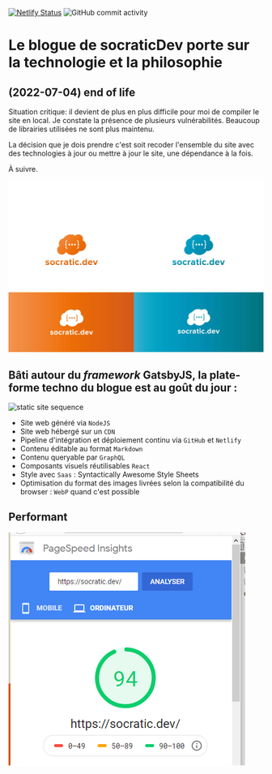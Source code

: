 [![Netlify Status](https://api.netlify.com/api/v1/badges/5649699f-11d8-4880-befe-755133eccba8/deploy-status)](https://app.netlify.com/sites/modest-hugle-a4dc07/deploys)
![GitHub commit activity](https://img.shields.io/github/commit-activity/y/socraticDevBlog/jamstackBlog?style=plastic)
# Le blogue de socraticDev porte sur la technologie et la philosophie

## (2022-07-04) end of life

Situation critique: il devient de plus en plus difficile pour moi de compiler le site en local. Je constate la présence de plusieurs vulnérabilités. Beaucoup de librairies utilisées ne sont plus maintenu.

La décision que je dois prendre c'est soit recoder l'ensemble du site avec des technologies à jour ou mettre à jour le site, une dépendance à la fois.

À suivre.

![assets de socraticDev](src/images/assets.jpeg?raw=true)

## Bâti autour du _framework_ GatsbyJS, la plate-forme techno du blogue est au goût du jour : 

![static site sequence](https://dzone.com/storage/temp/11453293-static-site-generator.jpg)

- Site web généré via ``NodeJS``
- Site web hébergé sur un ``CDN``
- Pipeline d'intégration et déploiement continu via ``GitHub`` et ``Netlify``
- Contenu éditable au format ``Markdown``
- Contenu queryable par ``GraphQL``
- Composants visuels réutilisables ``React``
- Style avec ``Saas`` : Syntactically Awesome Style Sheets
- Optimisation du format des images livrées selon la compatibilité du browser : ``WebP`` quand c'est possible

## Performant

![Métrique de performance du site](src/images/pageSpeedDesktop.png?raw=true)
